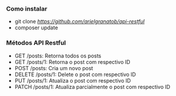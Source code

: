 ### Como instalar

- git clone *https://github.com/arielgranatob/api-restful*
- composer update

### Métodos API Restful

- GET /posts: Retorna todos os posts
- GET /posts/1: Retorna o post com respectivo ID
- POST /posts: Cria um novo post
- DELETE /posts/1: Delete o post com respectivo ID
- PUT /posts/1: Atualiza o post com respectivo ID
- PATCH /posts/1: Atualiza parcialmente o post com respectivo ID